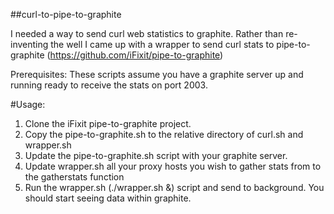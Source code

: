 ##curl-to-pipe-to-graphite

I needed a way to send curl web statistics to graphite.  Rather than re-inventing the well I came up with a wrapper 
to send curl stats to pipe-to-graphite (https://github.com/iFixit/pipe-to-graphite)

Prerequisites:  These scripts assume you have a graphite server up and running ready to receive the stats on port 2003.

#Usage:

1. Clone the iFixit pipe-to-graphite project. 
2. Copy the pipe-to-graphite.sh to the relative directory of curl.sh and wrapper.sh
3. Update the pipe-to-graphite.sh script with your graphite server.
4. Update wrapper.sh all your proxy hosts you wish to gather stats from to the gatherstats function
5. Run the wrapper.sh (./wrapper.sh &) script and send to background.  You should start seeing data within graphite. 
